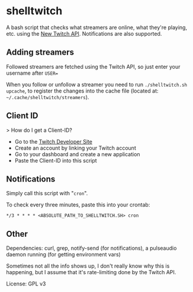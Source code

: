 # shelltwitch
A bash script that checks what streamers are online, what they're playing, etc. using the [New Twitch API](https://dev.twitch.tv/docs/api). Notifications are also supported.

## Adding streamers
Followed streamers are fetched using the Twitch API, so just enter your username after `USER=`

When you follow or unfollow a streamer you need to run `./shelltwitch.sh upcache`, to register the changes into the cache file (located at: `~/.cache/shelltwitch/streamers`).

## Client ID
\> How do I get a Client-ID?

* Go to the [Twitch Developer Site](https://dev.twitch.tv)
* Create an account by linking your Twitch account
* Go to your dashboard and create a new application
* Paste the Client-ID into this script

## Notifications
Simply call this script with "`cron`".

To check every three minutes, paste this into your crontab:
```
*/3 * * * * <ABSOLUTE_PATH_TO_SHELLTWITCH.SH> cron
```

## Other
Dependencies: curl, grep, notify-send (for notifications), a pulseaudio daemon running (for getting environment vars)

Sometimes not all the info shows up, I don't really know why this is happening, but I assume that it's rate-limiting done by the Twitch API.

License: GPL v3
